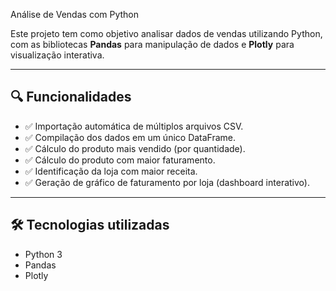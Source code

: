  Análise de Vendas com Python

Este projeto tem como objetivo analisar dados de vendas utilizando Python, com as bibliotecas **Pandas** para manipulação de dados e **Plotly** para visualização interativa.

---

## 🔍 Funcionalidades

- ✅ Importação automática de múltiplos arquivos CSV.
- ✅ Compilação dos dados em um único DataFrame.
- ✅ Cálculo do produto mais vendido (por quantidade).
- ✅ Cálculo do produto com maior faturamento.
- ✅ Identificação da loja com maior receita.
- ✅ Geração de gráfico de faturamento por loja (dashboard interativo).

---

## 🛠️ Tecnologias utilizadas

- Python 3
- Pandas
- Plotly
